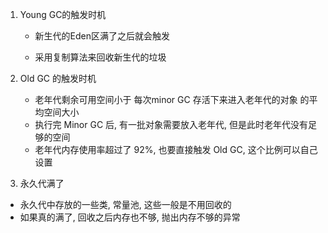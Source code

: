1. Young GC的触发时机

   - 新生代的Eden区满了之后就会触发

   - 采用复制算法来回收新生代的垃圾

     

2. Old GC 的触发时机

   - 老年代剩余可用空间小于 每次minor GC 存活下来进入老年代的对象 的平均空间大小
   - 执行完 Minor GC 后, 有一批对象需要放入老年代, 但是此时老年代没有足够的空间
   - 老年代内存使用率超过了 92%, 也要直接触发 Old GC, 这个比例可以自己设置

3.  永久代满了

   - 永久代中存放的一些类, 常量池, 这些一般是不用回收的
   - 如果真的满了, 回收之后内存也不够, 抛出内存不够的异常